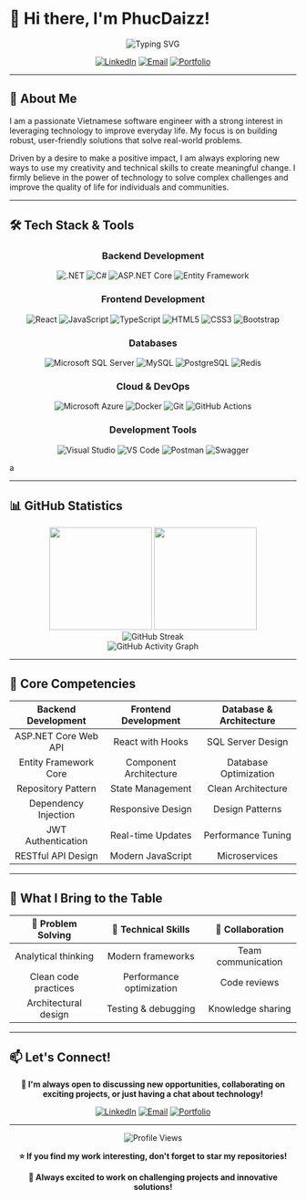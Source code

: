 # 👋 Hi there, I'm PhucDaizz!

<div align="center">
  <img src="https://readme-typing-svg.herokuapp.com?font=Fira+Code&pause=1000&color=2E9EF7&center=true&vCenter=true&width=600&lines=Full-Stack+.NET+Developer;Passionate+about+Clean+Code+%26+Architecture;Building+Scalable+Web+Applications;Always+Learning+New+Technologies" alt="Typing SVG" />
</div>

<div align="center">
  
[![LinkedIn](https://img.shields.io/badge/LinkedIn-Connect-0077B5?style=for-the-badge&logo=linkedin&logoColor=white)](https://www.linkedin.com/in/nguyễn-phúc-đại-82719a27b)
[![Email](https://img.shields.io/badge/Email-Contact-D14836?style=for-the-badge&logo=gmail&logoColor=white)](mailto:dai742004.dn@gmail.com)
[![Portfolio](https://img.shields.io/badge/Portfolio-FF5722?style=for-the-badge&logo=todoist&logoColor=white)](https://your-portfolio.com)

</div>

---

## 🚀 About Me

I am a passionate Vietnamese software engineer with a strong interest in leveraging technology to improve everyday life.
My focus is on building robust, user-friendly solutions that solve real-world problems.

Driven by a desire to make a positive impact, I am always exploring new ways to use my creativity and technical skills to create meaningful change.
I firmly believe in the power of technology to solve complex challenges and improve the quality of life for individuals and communities.

---

## 🛠️ Tech Stack & Tools

<div align="center">

### **Backend Development**
![.NET](https://img.shields.io/badge/.NET-5C2D91?style=for-the-badge&logo=.net&logoColor=white)
![C#](https://img.shields.io/badge/C%23-239120?style=for-the-badge&logo=c-sharp&logoColor=white)
![ASP.NET Core](https://img.shields.io/badge/ASP.NET_Core-5C2D91?style=for-the-badge&logo=.net&logoColor=white)
![Entity Framework](https://img.shields.io/badge/Entity_Framework-5C2D91?style=for-the-badge&logo=.net&logoColor=white)

### **Frontend Development**
![React](https://img.shields.io/badge/React-20232A?style=for-the-badge&logo=react&logoColor=61DAFB)
![JavaScript](https://img.shields.io/badge/JavaScript-F7DF1E?style=for-the-badge&logo=javascript&logoColor=black)
![TypeScript](https://img.shields.io/badge/TypeScript-007ACC?style=for-the-badge&logo=typescript&logoColor=white)
![HTML5](https://img.shields.io/badge/HTML5-E34F26?style=for-the-badge&logo=html5&logoColor=white)
![CSS3](https://img.shields.io/badge/CSS3-1572B6?style=for-the-badge&logo=css3&logoColor=white)
![Bootstrap](https://img.shields.io/badge/Bootstrap-563D7C?style=for-the-badge&logo=bootstrap&logoColor=white)

### **Databases**
![Microsoft SQL Server](https://img.shields.io/badge/Microsoft%20SQL%20Server-CC2927?style=for-the-badge&logo=microsoft%20sql%20server&logoColor=white)
![MySQL](https://img.shields.io/badge/MySQL-005C84?style=for-the-badge&logo=mysql&logoColor=white)
![PostgreSQL](https://img.shields.io/badge/PostgreSQL-316192?style=for-the-badge&logo=postgresql&logoColor=white)
![Redis](https://img.shields.io/badge/Redis-DC382D?style=for-the-badge&logo=redis&logoColor=white)

### **Cloud & DevOps**
![Microsoft Azure](https://img.shields.io/badge/Microsoft_Azure-0089D0?style=for-the-badge&logo=microsoft-azure&logoColor=white)
![Docker](https://img.shields.io/badge/Docker-2496ED?style=for-the-badge&logo=docker&logoColor=white)
![Git](https://img.shields.io/badge/Git-F05032?style=for-the-badge&logo=git&logoColor=white)
![GitHub Actions](https://img.shields.io/badge/GitHub_Actions-2088FF?style=for-the-badge&logo=github-actions&logoColor=white)

### **Development Tools**
![Visual Studio](https://img.shields.io/badge/Visual_Studio-5C2D91?style=for-the-badge&logo=visual%20studio&logoColor=white)
![VS Code](https://img.shields.io/badge/Visual_Studio_Code-0078D4?style=for-the-badge&logo=visual%20studio%20code&logoColor=white)
![Postman](https://img.shields.io/badge/Postman-FF6C37?style=for-the-badge&logo=postman&logoColor=white)
![Swagger](https://img.shields.io/badge/Swagger-85EA2D?style=for-the-badge&logo=swagger&logoColor=black)

</div>a

---

## 📊 GitHub Statistics

<div align="center">
  <img height="180em" src="https://github-readme-stats.vercel.app/api?username=PhucDaizz&show_icons=true&theme=tokyonight&include_all_commits=true&count_private=true"/>
  <img height="180em" src="https://github-readme-stats.vercel.app/api/top-langs/?username=PhucDaizz&layout=compact&langs_count=8&theme=tokyonight"/>
</div>

<div align="center">
  <img src="https://github-readme-streak-stats.herokuapp.com/?user=PhucDaizz&theme=tokyonight" alt="GitHub Streak" />
</div>

<div align="center">
  <img src="https://github-readme-activity-graph.vercel.app/graph?username=PhucDaizz&theme=tokyo-night&hide_border=true" alt="GitHub Activity Graph" />
</div>

---



## 🎯 Core Competencies

<div align="center">

| **Backend Development** | **Frontend Development** | **Database & Architecture** |
|:---:|:---:|:---:|
| ASP.NET Core Web API | React with Hooks | SQL Server Design |
| Entity Framework Core | Component Architecture | Database Optimization |
| Repository Pattern | State Management | Clean Architecture |
| Dependency Injection | Responsive Design | Design Patterns |
| JWT Authentication | Real-time Updates | Performance Tuning |
| RESTful API Design | Modern JavaScript | Microservices |

</div>

---


## 🌟 What I Bring to the Table

<div align="center">

| 🎯 **Problem Solving** | 🔧 **Technical Skills** | 🤝 **Collaboration** |
|:---:|:---:|:---:|
| Analytical thinking | Modern frameworks | Team communication |
| Clean code practices | Performance optimization | Code reviews |
| Architectural design | Testing & debugging | Knowledge sharing |

</div>

---


## 📫 Let's Connect!

<div align="center">

**🤝 I'm always open to discussing new opportunities, collaborating on exciting projects, or just having a chat about technology!**

[![LinkedIn](https://img.shields.io/badge/LinkedIn-Connect-0077B5?style=for-the-badge&logo=linkedin&logoColor=white)](https://www.linkedin.com/in/nguyễn-phúc-đại-82719a27b)
[![Email](https://img.shields.io/badge/Email-Contact-D14836?style=for-the-badge&logo=gmail&logoColor=white)](mailto:dai742004.dn@gmail.com)
[![Portfolio](https://img.shields.io/badge/Portfolio-Visit-FF5722?style=for-the-badge&logo=todoist&logoColor=white)](https://your-portfolio.com)


</div>

---

<div align="center">
  <img src="https://komarev.com/ghpvc/?username=PhucDaizz&color=blueviolet&style=for-the-badge" alt="Profile Views" />
</div>

<div align="center">

**⭐ If you find my work interesting, don't forget to star my repositories!**

**🚀 Always excited to work on challenging projects and innovative solutions!**

</div>
